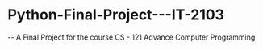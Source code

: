 # Python-Final-Project---IT-2103
-- A Final Project for the course CS - 121 Advance Computer Programming
